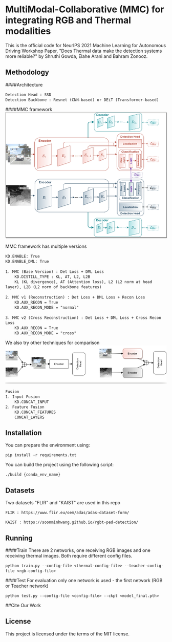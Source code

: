 # MultiModal-Collaborative (MMC) for integrating RGB and Thermal modalities


This is the official code for NeurIPS 2021 Machine Learning for Autonomous Driving Workshop
Paper, "Does Thermal data make the detection systems more reliable?" by Shruthi Gowda, Elahe Arani and Bahram Zonooz.

## Methodology

####Architecture
```
Detection Head : SSD
Detection Backbone : Resnet (CNN-based) or DEiT (Transformer-based)
```
####MMC framework
![image info](./src/mmc.png)

MMC framework has multiple versions
```
KD.ENABLE: True
KD.ENABLE_DML: True

1. MMC (Base Version) : Det Loss + DML Loss 
    KD.DISTILL_TYPE : KL, AT, L2, L2B
    KL (KL divergence), AT (Attention loss), L2 (L2 norm at head layer), L2B (L2 norm of backbone features)
   
2. MMC v1 (Reconstruction) : Det Loss + DML Loss + Recon Loss
    KD.AUX_RECON = True
    KD.AUX_RECON_MODE = "normal"

3. MMC v2 (Cross Reconstruction) : Det Loss + DML Loss + Cross Recon Loss
    KD.AUX_RECON = True
    KD.AUX_RECON_MODE = "cross"
```
We also try other techniques for comparison
![image info](./src/fusion.png)

```
Fusion
1. Input Fusion
    KD.CONCAT_INPUT
2. Feature Fusion
    KD.CONCAT_FEATURES
    CONCAT_LAYERS
```


## Installation 
You can prepare the environment using:
```
pip install -r requirements.txt
```

You can build the project using the following script:
```
./build {conda_env_name}
```

## Datasets 
Two datasets "FLIR" and "KAIST" are used in this repo
```
FLIR : https://www.flir.eu/oem/adas/adas-dataset-form/
```
```
KAIST : https://soonminhwang.github.io/rgbt-ped-detection/
```

## Running 

####Train
There are 2 networks, one receiving RGB images and one receiving thermal images. Both require different config files.

```
python train.py --config-file <thermal-config-file> --teacher-config-file <rgb-config-file>
```

####Test
For evaluation only one network is used - the first network (RGB or Teacher network)
```
python test.py --config-file <config-file> --ckpt <model_final.pth> 
```

##Cite Our Work

## License

This project is licensed under the terms of the MIT license.


